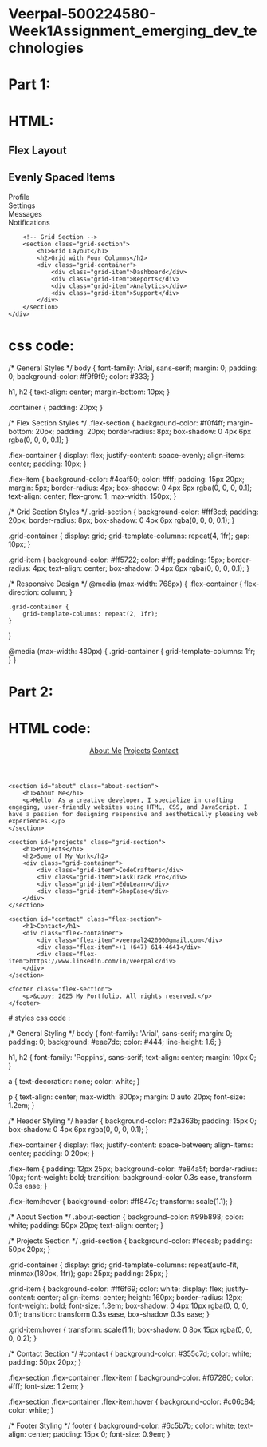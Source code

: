 # Veerpal-500224580-Week1Assignment_emerging_dev_technologies
# Part 1:
# HTML:
<!DOCTYPE html>
<html lang="en">
<head>
    <meta charset="UTF-8">
    <meta name="viewport" content="width=device-width, initial-scale=1.0">
    <title>Flex and Grid Layout</title>
    <link rel="stylesheet" href="styles.css">
</head>
<body>
    <div class="container">
        <!-- Flex Section -->
        <section class="flex-section">
            <h1>Flex Layout</h1>
            <h2>Evenly Spaced Items</h2>
            <div class="flex-container">
                <div class="flex-item">Profile</div>
                <div class="flex-item">Settings</div>
                <div class="flex-item">Messages</div>
                <div class="flex-item">Notifications</div>
            </div>
        </section>

        <!-- Grid Section -->
        <section class="grid-section">
            <h1>Grid Layout</h1>
            <h2>Grid with Four Columns</h2>
            <div class="grid-container">
                <div class="grid-item">Dashboard</div>
                <div class="grid-item">Reports</div>
                <div class="grid-item">Analytics</div>
                <div class="grid-item">Support</div>
            </div>
        </section>
    </div>
</body>
</html>

# css code:
/* General Styles */
body {
    font-family: Arial, sans-serif;
    margin: 0;
    padding: 0;
    background-color: #f9f9f9;
    color: #333;
}

h1, h2 {
    text-align: center;
    margin-bottom: 10px;
}

.container {
    padding: 20px;
}

/* Flex Section Styles */
.flex-section {
    background-color: #f0f4ff;
    margin-bottom: 20px;
    padding: 20px;
    border-radius: 8px;
    box-shadow: 0 4px 6px rgba(0, 0, 0, 0.1);
}

.flex-container {
    display: flex;
    justify-content: space-evenly;
    align-items: center;
    padding: 10px;
}

.flex-item {
    background-color: #4caf50;
    color: #fff;
    padding: 15px 20px;
    margin: 5px;
    border-radius: 4px;
    box-shadow: 0 4px 6px rgba(0, 0, 0, 0.1);
    text-align: center;
    flex-grow: 1;
    max-width: 150px;
}

/* Grid Section Styles */
.grid-section {
    background-color: #fff3cd;
    padding: 20px;
    border-radius: 8px;
    box-shadow: 0 4px 6px rgba(0, 0, 0, 0.1);
}

.grid-container {
    display: grid;
    grid-template-columns: repeat(4, 1fr);
    gap: 10px;
}

.grid-item {
    background-color: #ff5722;
    color: #fff;
    padding: 15px;
    border-radius: 4px;
    text-align: center;
    box-shadow: 0 4px 6px rgba(0, 0, 0, 0.1);
}

/* Responsive Design */
@media (max-width: 768px) {
    .flex-container {
        flex-direction: column;
    }

    .grid-container {
        grid-template-columns: repeat(2, 1fr);
    }
}

@media (max-width: 480px) {
    .grid-container {
        grid-template-columns: 1fr;
    }
}

# Part 2:
# HTML code:
<!DOCTYPE html>
<html lang="en">
<head>
    <meta charset="UTF-8">
    <meta name="viewport" content="width=device-width, initial-scale=1.0">
    <title>Personal Portfolio</title>
    <link rel="stylesheet" href="styles.css">
</head>
<body>
    <header class="flex-section">
        <nav class="flex-container">
            <a href="#about" class="flex-item">About Me</a>
            <a href="#projects" class="flex-item">Projects</a>
            <a href="#contact" class="flex-item">Contact</a>
        </nav>
    </header>

    <section id="about" class="about-section">
        <h1>About Me</h1>
        <p>Hello! As a creative developer, I specialize in crafting engaging, user-friendly websites using HTML, CSS, and JavaScript. I have a passion for designing responsive and aesthetically pleasing web experiences.</p>
    </section>

    <section id="projects" class="grid-section">
        <h1>Projects</h1>
        <h2>Some of My Work</h2>
        <div class="grid-container">
            <div class="grid-item">CodeCrafters</div>
            <div class="grid-item">TaskTrack Pro</div>
            <div class="grid-item">EduLearn</div>
            <div class="grid-item">ShopEase</div>
        </div>
    </section>

    <section id="contact" class="flex-section">
        <h1>Contact</h1>
        <div class="flex-container">
            <div class="flex-item">veerpal242000@gmail.com</div>
            <div class="flex-item">+1 (647) 614-4641</div>
            <div class="flex-item">https://www.linkedin.com/in/veerpal</div>
        </div>
    </section>

    <footer class="flex-section">
        <p>&copy; 2025 My Portfolio. All rights reserved.</p>
    </footer>
</body>
</html>
# styles css code :

/* General Styling */
body {
    font-family: 'Arial', sans-serif;
    margin: 0;
    padding: 0;
    background: #eae7dc;
    color: #444;
    line-height: 1.6;
}

h1, h2 {
    font-family: 'Poppins', sans-serif;
    text-align: center;
    margin: 10px 0;
}

a {
    text-decoration: none;
    color: white;
}

p {
    text-align: center;
    max-width: 800px;
    margin: 0 auto 20px;
    font-size: 1.2em;
}

/* Header Styling */
header {
    background-color: #2a363b;
    padding: 15px 0;
    box-shadow: 0 4px 6px rgba(0, 0, 0, 0.1);
}

.flex-container {
    display: flex;
    justify-content: space-between;
    align-items: center;
    padding: 0 20px;
}

.flex-item {
    padding: 12px 25px;
    background-color: #e84a5f;
    border-radius: 10px;
    font-weight: bold;
    transition: background-color 0.3s ease, transform 0.3s ease;
}

.flex-item:hover {
    background-color: #ff847c;
    transform: scale(1.1);
}

/* About Section */
.about-section {
    background-color: #99b898;
    color: white;
    padding: 50px 20px;
    text-align: center;
}

/* Projects Section */
.grid-section {
    background-color: #feceab;
    padding: 50px 20px;
}

.grid-container {
    display: grid;
    grid-template-columns: repeat(auto-fit, minmax(180px, 1fr));
    gap: 25px;
    padding: 25px;
}

.grid-item {
    background-color: #ff6f69;
    color: white;
    display: flex;
    justify-content: center;
    align-items: center;
    height: 160px;
    border-radius: 12px;
    font-weight: bold;
    font-size: 1.3em;
    box-shadow: 0 4px 10px rgba(0, 0, 0, 0.1);
    transition: transform 0.3s ease, box-shadow 0.3s ease;
}

.grid-item:hover {
    transform: scale(1.1);
    box-shadow: 0 8px 15px rgba(0, 0, 0, 0.2);
}

/* Contact Section */
#contact {
    background-color: #355c7d;
    color: white;
    padding: 50px 20px;
}

.flex-section .flex-container .flex-item {
    background-color: #f67280;
    color: #fff;
    font-size: 1.2em;
}

.flex-section .flex-container .flex-item:hover {
    background-color: #c06c84;
    color: white;
}

/* Footer Styling */
footer {
    background-color: #6c5b7b;
    color: white;
    text-align: center;
    padding: 15px 0;
    font-size: 0.9em;
}
